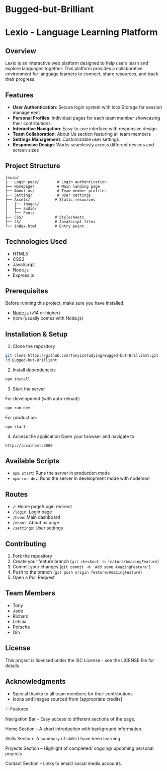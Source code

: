 # Bugged-but-Brilliant

# Lexio - Language Learning Platform

## Overview
Lexio is an interactive web platform designed to help users learn and explore languages together. This platform provides a collaborative environment for language learners to connect, share resources, and track their progress.

## Features
- **User Authentication**: Secure login system with localStorage for session management
- **Personal Profiles**: Individual pages for each team member showcasing their contributions
- **Interactive Navigation**: Easy-to-use interface with responsive design
- **Team Collaboration**: About Us section featuring all team members
- **Settings Management**: Customizable user settings
- **Responsive Design**: Works seamlessly across different devices and screen sizes

## Project Structure
```
lexio/
├── Login page/        # Login authentication
├── Homepage/          # Main landing page
├── About us/          # Team member profiles
├── Setting/           # User settings
├── Assets/           # Static resources
│   ├── images/
│   ├── audio/
│   └── Font/
├── CSS/              # Stylesheets
├── JS/               # JavaScript files
└── index.html        # Entry point
```

## Technologies Used
- HTML5
- CSS3
- JavaScript
- Node.js
- Express.js

## Prerequisites
Before running this project, make sure you have installed:
- [Node.js](https://nodejs.org/) (v14 or higher)
- npm (usually comes with Node.js)

## Installation & Setup

1. Clone the repository
```bash
git clone https://github.com/Tonyisstudying/Bugged-but-Brilliant.git
cd Bugged-but-Brilliant
```

2. Install dependencies
```bash
npm install
```

3. Start the server

For development (with auto-reload):
```bash
npm run dev
```

For production:
```bash
npm start
```

4. Access the application
Open your browser and navigate to:
```
http://localhost:3000
```

## Available Scripts
- `npm start`: Runs the server in production mode
- `npm run dev`: Runs the server in development mode with nodemon

## Routes
- `/`: Home page/Login redirect
- `/login`: Login page
- `/home`: Main dashboard
- `/about`: About us page
- `/settings`: User settings

## Contributing
1. Fork the repository
2. Create your feature branch (`git checkout -b feature/AmazingFeature`)
3. Commit your changes (`git commit -m 'Add some AmazingFeature'`)
4. Push to the branch (`git push origin feature/AmazingFeature`)
5. Open a Pull Request

## Team Members
- Tony
- Jade
- Richard
- Leticia
- Porscha
- Qin

## License
This project is licensed under the ISC License - see the LICENSE file for details

## Acknowledgments
- Special thanks to all team members for their contributions
- Icons and images sourced from [appropriate credits]


✨ Features

Navigation Bar – Easy access to different sections of the page.

Home Section – A short introduction with background information.

Skills Section- A summary of skills I have been learning

Projects Section – Highlight of completed/ ongoing/ upcoming personal projects

Contact Section – Links to email/ social media accounts.

